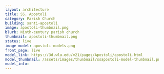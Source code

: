 ```yaml
---
layout: architecture
title: SS. Apostoli
category: Parish Church
building: santi-apostoli
image: apostoli-thumbnail.png
blurb: Ninth-century parish church 
thumbnail: apostoli-thumbnail.png
status: live
image-model: apostoli-models.png
front_page: live
model_link: https://3d.wlu.edu/v21/pages/Apostoli/apostoli.html
model_thumbnail: /assets/images/thumbnail/ssapostoli-model-thumbnail.png
model_info: 
---
```

